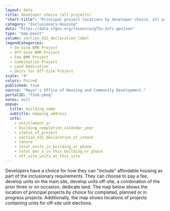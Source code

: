 ```yaml
---
layout: data
title: Developer choice (all projects)
"chart-title": "Principal project locations by developer choice, all projects"
category: "Inclusionary-Housing"
data: "https://data.sfgov.org/resource/gf2u-2nfi.geojson"
type: "map-point"
column: section_415_declaration_label
legendCategories:
  - On-Site BMR Project
  - Off-Site BMR Project
  - Fee BMR Project
  - Combination Project
  - Land Dedication
  - Units for Off-Site Project
scale: "4"
colors: Paired
published: true
source: "Mayor's Office of Housing and Community Development."
portalID: "f2n6-ybnq"
notes: null
popup:
  title: building_name
  subtitle: mapping_address
  info: 
    - entitlement_yr
    - building_completion_calendar_year
    - status_of_project
    - section_415_declaration_of_intent
    - tenure
    - total_units_in_building_or_phase
    - total_bmr_s_in_this_building_or_phase
    - off_site_units_at_this_site
---
```


Developers have a choice for how they can "include" affordable housing as part of the inclusionary requirements. They can choose to pay a fee, develop units on the main site, develop units off-site, a combination of the prior three or on occasion, dedicate land. The map below shows the location of principal projects by choice for completed, planned or in progress projects. Additionally, the map shows locations of projects containing units for off-site unit elections.
